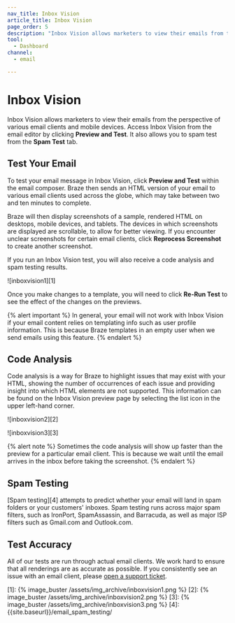 ```yaml
---
nav_title: Inbox Vision
article_title: Inbox Vision
page_order: 5
description: "Inbox Vision allows marketers to view their emails from the perspective of various email clients and mobile devices. This reference article covers how to set up and use Inbox Vision."
tool:
  - Dashboard
channel:
  - email

---
```


# Inbox Vision

Inbox Vision allows marketers to view their emails from the perspective of various email clients and mobile devices. Access Inbox Vision from the email editor by clicking **Preview and Test**.  It also allows you to spam test from the **Spam Test** tab.

## Test Your Email

To test your email message in Inbox Vision, click **Preview and Test** within the email composer. Braze then sends an HTML version of your email to various email clients used across the globe, which may take between two and ten minutes to complete.

Braze will then display screenshots of a sample, rendered HTML on desktops, mobile devices, and tablets. The devices in which screenshots are displayed are scrollable, to allow for better viewing. If you encounter unclear screenshots for certain email clients, click **Reprocess Screenshot** to create another screenshot.

If you run an Inbox Vision test, you will also receive a code analysis and spam testing results.

![inboxvision1][1]

Once you make changes to a template, you will need to click **Re-Run Test** to see the effect of the changes on the previews.

{% alert important %} In general, your email will not work with Inbox Vision if your email content relies on templating info such as user profile information. This is because Braze templates in an empty user when we send emails using this feature. {% endalert %}

## Code Analysis

Code analysis is a way for Braze to highlight issues that may exist with your HTML, showing the number of occurrences of each issue and providing insight into which HTML elements are not supported. This information can be found on the Inbox Vision preview page by selecting the list icon in the upper left-hand corner.

![inboxvision2][2]

![inboxvision3][3]

{% alert note %} Sometimes the code analysis will show up faster than the preview for a particular email client. This is because we wait until the email arrives in the inbox before taking the screenshot. {% endalert %}

## Spam Testing

[Spam testing][4] attempts to predict whether your email will land in spam folders or your customers' inboxes.  Spam testing runs across major spam filters, such as IronPort, SpamAssassin, and Barracuda, as well as major ISP filters such as Gmail.com and Outlook.com.

## Test Accuracy

All of our tests are run through actual email clients. We work hard to ensure that all renderings are as accurate as possible.  If you consistently see an issue with an email client, please [open a support ticket]({{site.baseurl}}/support_contact/).

[1]: {% image_buster /assets/img_archive/inboxvision1.png %}
[2]: {% image_buster /assets/img_archive/inboxvision2.png %}
[3]: {% image_buster /assets/img_archive/inboxvision3.png %}
[4]: {{site.baseurl}}/email_spam_testing/
